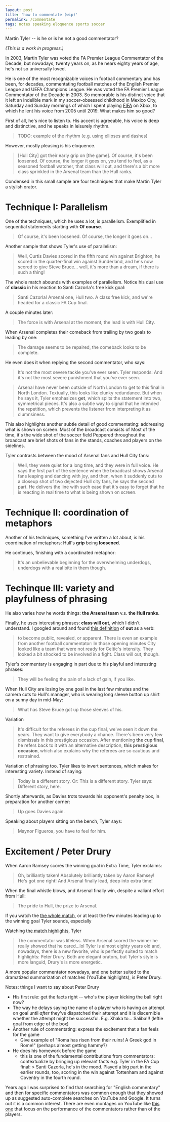 ```yaml
---
layout: post
title: 'how to commentate (wip)'
permalink: /commentate
tags: notes speaking eloquence sports soccer
---
```


Martin Tyler -- is he or is he not a good commentator?
<!--more-->

_(This is a work in progress.)_

In 2003, Martin Tyler was voted the FA Premier League Commentator of the Decade, but nowadays, twenty years on, as he nears eighty years of age, he's not so universally loved.

He is one of the most recognizable voices in football commentary and has been, for decades, commentating football matches of the English Premier League and UEFA Champions League.
He was voted the FA Premier League Commentator of the Decade in 2003.
So memorable is his distinct voice that it left an indelible mark in my soccer-obsessed childhood in Mexico City, Saturday and Sunday mornings of which I spent playing [FIFA](https://omni.wikiwand.com/en/articles/FIFA_(video_game_series)) on Xbox, to which he lent his voice from 2005 until 2019.
What makes him so good?

First of all, he's nice to listen to.
His accent is agreeable, his voice is deep and distinctive, and he speaks in leisurely rhythm.
> TODO: example of the rhythm (e.g. using ellipses and dashes)

However, mostly pleasing is his eloquence.
> [Hull City] got their early grip on [the game]. Of course, it's been loosened. Of course, the longer it goes on, you tend to feel, as a seasoned football watcher, that class will out, and there's a bit more class sprinkled in the Arsenal team than the Hull ranks.

Condensed in this small sample are four techniques that make Martin Tyler a stylish orator.

# Technique I: Parallelism

One of the techniques, which he uses a lot, is parallelism.
Exemplified in sequential statements starting with **Of course**.
> Of course, it's been loosened. Of course, the longer it goes on...

Another sample that shows Tyler's use of parallelism:
> Well, Curtis Davies scored in the fifth round win against Brighton, he scored in the quarter-final win against Sunderland, and he's now scored to give Steve Bruce... well, it's more than a dream, if there is such a thing!

The whole match abounds with examples of parallelism.
Notice his dual use of **classic** in his reaction to Santi Cazorla's free kick goal:
> Santi Cazorla! Arsenal one, Hull two. A class free kick, and we're headed for a classic FA Cup final.

A couple minutes later:
> The force is with Arsenal at the moment, the lead is with Hull City.

When Arsenal completes their comeback from trailing by two goals to leading by one:
> The damage seems to be repaired, the comeback looks to be complete.

He even does it when replying the second commentator, who says:
> It's not the most severe tackle you've ever seen.
Tyler responds:
> And it's not the most severe punishment that you've ever seen.

> Arsenal have never been outside of North London to get to this final in North London.
Textually, this looks like clunky redundance.
But when he says it, Tyler emphasizes **get**, which splits the statement into two, symmetrical pieces.
It's also a subtle way to signal that he intended the repetition, which prevents the listener from interpreting it as clumnsiness.

This also highlights another subtle detail of good commentating: addressing what is shown on screen.
Most of the broadcast consists of
Most of the time, it's the wide shot of the soccer field
Peppered throughout the broadcast are brief shots of fans in the stands, coaches and players on the sidelines.

Tyler contrasts between the mood of Arsenal fans and Hull City fans:
> Well, they were quiet for a long time, and they were in full voice.
He says the first part of the sentence when the broadcast shows Arsenal fans leaping and dancing with joy, and then, when it suddenly cuts to a closeup shot of two dejected Hull city fans, he says the second part.
He delivers the line with such ease that it's easy to forget that he is reacting in real time to what is being shown on screen.

# Technique II: coordination of metaphors
Another of his techniques, something I've written a lot about, is his coordination of metaphors: Hull's **grip** being **loosened**.

He continues, finishing with a coordinated metaphor:
> It's an unbelievable beginning for the overwhelming underdogs, underdogs with a real bite in them though.

# Techinque III: variety and playfulness of phrasing

He also varies how he words things: **the Arsenal team** v.s. **the Hull ranks**.

Finally, he uses interesting phrases: **class will out**, which I didn't understand.
I googled around and found [this definition](https://en.wiktionary.org/wiki/out#Verb) of **out** as a verb:
> to become public, revealed, or apparent.
There is even an example from another football commentator:
> In those opening minutes City looked like a team that were not ready for Celtic's intensity. They looked a bit shocked to be involved in a fight. Class will out, though.

Tyler's commentary is engaging in part due to his playful and interesting phrases:
> They will be feeling the pain of a lack of gain, if you like.

When Hull City are losing by one goal in the last few minutes and the camera cuts to Hull's manager, who is wearing long sleeve button up shirt on a sunny day in mid-May:
> What has Steve Bruce got up those sleeves of his.

Variation
> It's difficult for the referees in the cup final, we've seen it down the years. They want to give everybody a chance. There's been very few dismissals in this prestigious occasion.
After mentioning **the cup final**, he refers back to it with an alternative description, **this prestigious occasion**, which also explains why the referees are so cautious and restrained.

Variation of phrasing too.
Tyler likes to invert sentences, which makes for interesting variety.
Instead of saying:
> Today is a different story.
Or:
> This is a different story.
Tyler says:
> Different story, here.

Shortly afterwards, as Davies trots towards his opponent's penalty box, in preparation for another corner:
> Up goes Davies again.

Speaking about players sitting on the bench, Tyler says:
> Maynor Figueroa, you have to feel for him.

# Excitement / Peter Drury

When Aaron Ramsey scores the winning goal in Extra Time, Tyler exclaims:
> Oh, brilliantly taken! Absolutely brilliantly taken by Aaron Ramsey! He's got one right! And Arsenal finally lead, deep into extra time!

When the final whistle blows, and Arsenal finally win, despite a valiant effort from Hull:
> The pride to Hull, the prize to Arsenal.

If you watch the [the whole match](https://www.youtube.com/live/ImTcg3pmoCw?si=dGl87rMgX8wCwv5e), or at least the few minutes leading up to the winning goal Tyler sounds, especially

Watching [the match highlights](https://youtu.be/7K5j4mMfBK0?si=V1MDiPA8iNpTx2Wi), Tyler
> The commentator was lifeless. When Arsenal scored the winner he really showed that he cared...lol
Tyler is almost eighty years old and, nowadays, there is a new favorite, who is perfectly suited to match highlights: Peter Drury.
Both are elegant orators, but Tyler's style is more languid, Drury's is more energetic.

A more popular commentator nowadays, and one better suited to the dramatized summarization of matches (YouTube highlights), is Peter Drury.

Notes: things I want to say about Peter Drury
- His first rule: get the facts right -- who's the player kicking the ball right now?
- The way he delays saying the name of a player who is having an attempt on goal until _after_ they've dispatched their attempt and it is discernible whether the attempt might be successful. E.g. Xhaka to... Saliba!!! (leftie goal from edge of the box)
- Another rule of commentating: express the excitement that a fan feels for the game
    - Give example of "Roma has risen from their ruins! A Greek god in Rome!" (perhaps almost getting hammy?)
- He does his homework before the game
    - this is one of the fundamental contributions from commentators: contextualize by bringing up relevant facts
        e.g. Tyler in the FA Cup final: > Santi Cazorla, he's in the mood. Played a big part in the earlier rounds, too, scoring in the win against Tottenham and against Coventry in the fourth round.

Years ago I was surprised to find that searching for "English commentary" and then for specific commentators was common enough that they showed up as suggested auto-complete searches on YouTube and Google.
It turns out it is a common interest.
There are even montages on YouTube like [this one](https://youtu.be/H0FXV-JDCsc?si=dXjzUl3h60JieB4l) that focus on the performance of the commentators rather than of the players.